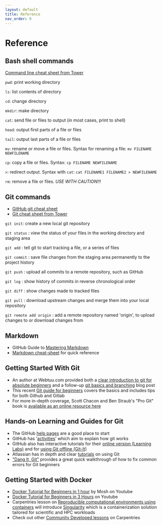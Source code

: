 ```yaml
---
layout: default
title: Reference
nav_order: 9
---
```


# Reference

## Bash shell commands

[Command line cheat sheet from Tower](https://www.git-tower.com/blog/command-line-cheat-sheet/)

`pwd`: print working directory

`ls`: list contents of directory

`cd`: change directory

`mkdir`: make directory

`cat`: send file or files to output (in most cases, print to shell)

`head`: output first parts of a file or files

`tail`: output last parts of a file or files

`mv`: rename or move a file or files. Syntax for renaming a file: `mv FILENAME NEWFILENAME`

`cp`: copy a file or files. Syntax: `cp FILENAME NEWFILENAME`

`>`: redirect output. Syntax with `cat`: `cat FILENAME1 FILENAME2 > NEWFILENAME`

`rm`: remove a file or files. *USE WITH CAUTION!!!*

## Git commands

* [GitHub git cheat sheet](https://github.github.com/training-kit/downloads/github-git-cheat-sheet.pdf)
* [Git cheat sheet from Tower](https://www.git-tower.com/blog/git-cheat-sheet/)

`git init`: create a new local git repository

`git status`
: view the status of your files in the working directory and staging area

`git add`
: tell git to start tracking a file, or a series of files

`git commit`
: save file changes from the staging area permanently to the project history

`git push`
: upload all commits to a remote repository, such as GitHub

`git log`
: show history of commits in reverse chronological order

`git diff`
: show changes made to tracked files

`git pull`
: download upstream changes and merge them into your local repository

`git remote add origin`
: add a remote repository named 'origin', to upload changes to or download changes from

## Markdown

- GitHub Guide to [Mastering Markdown](https://guides.github.com/features/mastering-markdown/)
- [Markdown cheat-sheet](https://github.com/adam-p/markdown-here/wiki/Markdown-Cheatsheet) for quick reference

## Getting Started With Git

* An author at Webtuu.com provided both a [clear introduction to git for absolute beginners](https://webtuu.com/blog/04/a-laymans-introduction-to-git) and a follow-up [git basics and branching](https://webtuu.com/blog/04/git-basics-branching-merging-push-to-github) blog post
* This recent [Git guide for beginners](https://d3vnull.com/git-for-beginners/) covers the basics and includes tips for both Github and Gitlab
* For more in-depth coverage, Scott Chacon and Ben Straub's "Pro Git" book is [available as an online resource here](https://git-scm.com/book/en/v2) 

## Hands-on Learning and Guides for Git

* The GitHub [help pages](https://help.github.com/) are a good place to start
* GitHub has '[activities](https://guides.github.com/activities/hello-world/)' which aim to explain how git works
* GitHub also has interactive tutorials for their [online version (Learning Labs)](https://lab.github.com/) and for [using Git offline (Git-It)](https://github.com/jlord/git-it-electron#git-it-desktop-app)
* Atlassian has in depth and clear [tutorials](https://www.atlassian.com/git/tutorials) on using Git
* ["Dang It, Git"](https://dangitgit.com/en) provides a great quick walkthrough of how to fix common errors for Git beginners

## Getting Started with Docker

* [Docker Tutorial for Beginners in 1 hour](https://www.youtube.com/watch?v=pTFZFxd4hOI) by Mosh on Youtube
* [Docker Tutorial for Beginners in 3 Hours](https://www.youtube.com/watch?v=3c-iBn73dDE) on Youtube
* Carpentries lesson on [Reproducible computational environments using containers](https://carpentries-incubator.github.io/singularity-introduction/) will introduce [Singularity](https://www.sylabs.io/singularity/) which is a containerization solution tailored for scientific and HPC workloads
* Check out other [Community Developed lessons](https://carpentries.org/community-lessons/) on Carpentries
